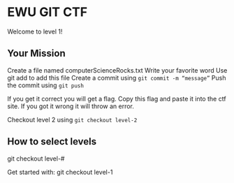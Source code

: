 # EWU GIT CTF

Welcome to level 1!


## Your Mission

Create a file named computerScienceRocks.txt
Write your favorite word
Use git add to add this file
Create a commit using `git commit -m “message”`
Push the commit using `git push`

If you get it correct you will get a flag. Copy this flag and paste it into the ctf site. If you got it wrong it will throw an error.

Checkout level 2 using `git checkout level-2`

## How to select levels

git checkout level-#

Get started with: git checkout level-1
